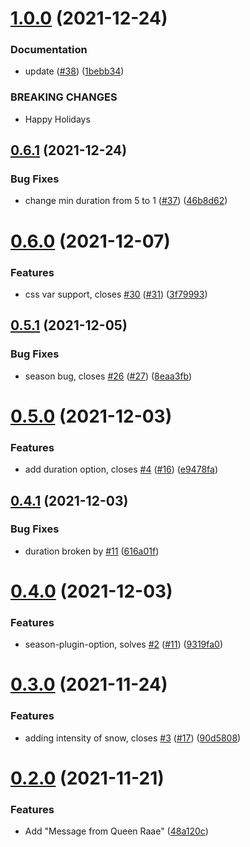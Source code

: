 # [1.0.0](https://github.com/queen-raae/gatsby-plugin-let-it-snow/compare/v0.6.1...v1.0.0) (2021-12-24)


### Documentation

* update ([#38](https://github.com/queen-raae/gatsby-plugin-let-it-snow/issues/38)) ([1bebb34](https://github.com/queen-raae/gatsby-plugin-let-it-snow/commit/1bebb34e48b0ef0010feb1693058e22edba62ef2))


### BREAKING CHANGES

* Happy Holidays

## [0.6.1](https://github.com/queen-raae/gatsby-plugin-let-it-snow/compare/v0.6.0...v0.6.1) (2021-12-24)


### Bug Fixes

* change min duration from 5 to 1 ([#37](https://github.com/queen-raae/gatsby-plugin-let-it-snow/issues/37)) ([46b8d62](https://github.com/queen-raae/gatsby-plugin-let-it-snow/commit/46b8d62543329bc17e559aa43e8b531c102d9e2d))

# [0.6.0](https://github.com/queen-raae/gatsby-plugin-let-it-snow/compare/v0.5.1...v0.6.0) (2021-12-07)


### Features

* css var support, closes [#30](https://github.com/queen-raae/gatsby-plugin-let-it-snow/issues/30) ([#31](https://github.com/queen-raae/gatsby-plugin-let-it-snow/issues/31)) ([3f79993](https://github.com/queen-raae/gatsby-plugin-let-it-snow/commit/3f79993b50c5202bd1944251b7a2ad135b8689e0))

## [0.5.1](https://github.com/queen-raae/gatsby-plugin-let-it-snow/compare/v0.5.0...v0.5.1) (2021-12-05)


### Bug Fixes

* season bug, closes [#26](https://github.com/queen-raae/gatsby-plugin-let-it-snow/issues/26) ([#27](https://github.com/queen-raae/gatsby-plugin-let-it-snow/issues/27)) ([8eaa3fb](https://github.com/queen-raae/gatsby-plugin-let-it-snow/commit/8eaa3fb57d7d5161c1eaaa80df11e299f189c952))

# [0.5.0](https://github.com/queen-raae/gatsby-plugin-let-it-snow/compare/v0.4.1...v0.5.0) (2021-12-03)


### Features

* add duration option, closes [#4](https://github.com/queen-raae/gatsby-plugin-let-it-snow/issues/4) ([#16](https://github.com/queen-raae/gatsby-plugin-let-it-snow/issues/16)) ([e9478fa](https://github.com/queen-raae/gatsby-plugin-let-it-snow/commit/e9478fa85f195ad839b19f9a51616372d462ef64))

## [0.4.1](https://github.com/queen-raae/gatsby-plugin-let-it-snow/compare/v0.4.0...v0.4.1) (2021-12-03)


### Bug Fixes

* duration broken by [#11](https://github.com/queen-raae/gatsby-plugin-let-it-snow/issues/11) ([616a01f](https://github.com/queen-raae/gatsby-plugin-let-it-snow/commit/616a01f1cbadca3bd7d39e7e92bc01f5c157c036))

# [0.4.0](https://github.com/queen-raae/gatsby-plugin-let-it-snow/compare/v0.3.0...v0.4.0) (2021-12-03)


### Features

* season-plugin-option, solves [#2](https://github.com/queen-raae/gatsby-plugin-let-it-snow/issues/2) ([#11](https://github.com/queen-raae/gatsby-plugin-let-it-snow/issues/11)) ([9319fa0](https://github.com/queen-raae/gatsby-plugin-let-it-snow/commit/9319fa0c8685ce4db85ec1af4d0419b263e2ec92))

# [0.3.0](https://github.com/queen-raae/gatsby-plugin-let-it-snow/compare/v0.2.0...v0.3.0) (2021-11-24)


### Features

* adding intensity of snow, closes [#3](https://github.com/queen-raae/gatsby-plugin-let-it-snow/issues/3) ([#17](https://github.com/queen-raae/gatsby-plugin-let-it-snow/issues/17)) ([90d5808](https://github.com/queen-raae/gatsby-plugin-let-it-snow/commit/90d5808163d97267e6b678588b5d1d2f37b995af))

# [0.2.0](https://github.com/queen-raae/gatsby-plugin-let-it-snow/compare/v0.1.0...v0.2.0) (2021-11-21)


### Features

* Add "Message from Queen Raae" ([48a120c](https://github.com/queen-raae/gatsby-plugin-let-it-snow/commit/48a120cddc1d49debd253dd78b77306d7db7b613))
